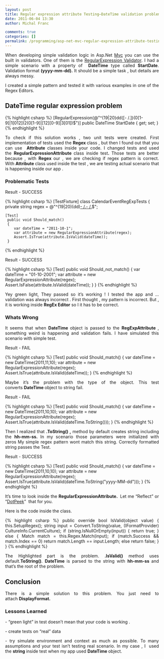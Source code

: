 ```yaml
---
layout: post
title: Regular expression attribute Testing–DateTime validation problem
date: 2011-06-04 13:30
author: Michal Franc

comments: true
categories: []
permalink: /programming/asp-net-mvc-regular-expression-attribute-testingdatetime-validation-problem/
---
```

<p align="justify">When developing simple validation logic in Asp.Net <a href="http://www.asp.net/mvc">Mvc</a> you can use the built in validators. One of them is the <a href="http://msdn.microsoft.com/en-us/library/system.web.ui.webcontrols.regularexpressionvalidator.aspx">RegularExpression Validator</a>. I had a simple scenario with a property of  <strong>DateTime</strong> type called <strong>StartDate</strong>. Validation format <strong>(yyyy-mm-dd).</strong> It should be a simple task , but details are always messy.</p>
<p align="justify">I created a simple pattern and tested it with various examples in one of the Regex Editors.</p>

<h2>DateTime regular expression problem</h2>

{% highlight csharp %}
 [RegularExpression(@"^(19|20)dd([- /.])(0[1-9]|1[012])2(0[1-9]|[12][0-9]|3[01])$")]
 public DateTime StartDate { get; set; }
{% endhighlight %}

<p align="justify">To check if this solution works , two unit tests were created. First implementation of tests used the <strong>Regex </strong>class , but then I found out that you can use  <strong>Attribute </strong>classes inside your code. I changed tests and used the <strong>RegularExpressionAttribute </strong>class inside test<strong>. </strong>Those tests are better because , with <strong>Regex </strong>our , we are checking if regex pattern is correct. With <strong>Attribute </strong>class used inside the test , we are testing actual scenario that is happening inside our app .</p>
<h3>Problematic Tests</h3>
Result - SUCCESS

{% highlight csharp %}
[TestFixture]
 class CalendarEventRegExpTests
 {
    private string regex = @"^(19|20)(dd)[- /.](0[1-9]|1[012])[- /.](0[1-9]|[12][0-9]|3[01])$";

    [Test]
     public void Should_match()
     {
        var dateTime = "2011-10-1";
        var attribute = new RegularExpressionAttribute(regex);
        Assert.IsTrue(attribute.IsValid(dateTime));
     }
{% endhighlight %}


Result - SUCCESS


{% highlight csharp %}
[Test]
 public void Should_not_match()
 {
  var dateTime = "01-10-2001";
  var attribute = new RegularExpressionAttribute(regex);
  Assert.IsFalse(attribute.IsValid(dateTime));
  }
}
{% endhighlight %}


<p align="justify">Yey green light, They passed so it’s working ! I tested the app and … validation was always incorrect . First thought , my pattern is incorrect. But , it is working inside <strong>RegEx Editor</strong> so I it has to be correct.</p>

<h3>Whats Wrong</h3>
<p align="justify">It seems that when <strong>DateTime </strong>object is passed to the <strong>RegExpAttribute </strong>, something weird is happening and validation fails. I have simulated this scenario with simple test.</p>

Result - FAIL

{% highlight csharp %}
[Test]
public void Should_match()
{
    var dateTime = new DateTime(2011,11,10);
    var attribute = new RegularExpressionAttribute(regex);
    Assert.IsTrue(attribute.IsValid(dateTime));
}
{% endhighlight %}



<p align="justify"></p>
<p align="justify">Maybe it’s the problem with the type of the object. This test converts <strong>DateTime </strong>object to string fail.</p>

Result - FAIL

{% highlight csharp %}
[Test]
public void Should_match()
{
   var dateTime = new DateTime(2011,10,10);
   var attribute = new RegularExpressionAttribute(regex);
   Assert.IsTrue(attribute.IsValid(dateTime.ToString()));
}
{% endhighlight %}


<p align="justify"></p>
<p align="justify">Then I realized that <strong>.ToString() ,</strong> method by default creates string including the <strong>hh-mm-ss. </strong>In my scenario those parameters were initialized with zeros<strong> </strong>My simple regex pattern wont match this string. Correctly formatted string passes the Test.</p>

Result - SUCCESS

{% highlight csharp %}
[Test]
public void Should_match()
{
    var dateTime = new DateTime(2011,10,10);
    var attribute = new RegularExpressionAttribute(regex);
    Assert.IsTrue(attribute.IsValid(dateTime.ToString("yyyy-MM-dd")));
}
{% endhighlight %}


<p align="justify">It’s time to look inside the <strong>RegularExpressionAttribute.  </strong>Let me “Reflect” or “<a href="http://www.jetbrains.com/decompiler/">DotPeek</a>”  that for you.</p>
<p align="justify">Here is the code inside the class.</p>

<div align="justify">

{% highlight csharp %}
public override bool IsValid(object value)
{
   this.SetupRegex();
   string input = Convert.ToString(value, (IFormatProvider) CultureInfo.CurrentCulture);
   if (string.IsNullOrEmpty(input))
   {
      return true;
   }
   else
   {
       Match match = this.Regex.Match(input);
       if (match.Success &amp;&amp; match.Index == 0)
          return match.Length == input.Length;
       else
          return false;
    }
}
{% endhighlight %}

</div>
<p align="justify">The Highlighted part is the problem. <strong>.IsValid()</strong> method uses default.<strong>ToString()</strong>. <strong>DateTime </strong>is parsed to the string with <strong>hh-mm-ss </strong>and that’s the root of the problem.</p>

<h2>Conclusion</h2>
<p align="justify">There is a simple solution to this problem. You just need to attach <strong>DisplayFormat.</strong></p>

<div align="justify">

</div>
<h3 align="justify"><strong>Lessons Learned</strong></h3>
<p align="justify">- “green light” in test doesn’t mean that your code is working .</p>
<p align="justify">- create tests on “real” data</p>
<p align="justify">- try simulate environment and context as much as possible. To many assumptions and your test isn’t testing real scenario. In my case , I  used the <strong>string</strong> inside test when my app used <strong>DateTime </strong>object.</p>
